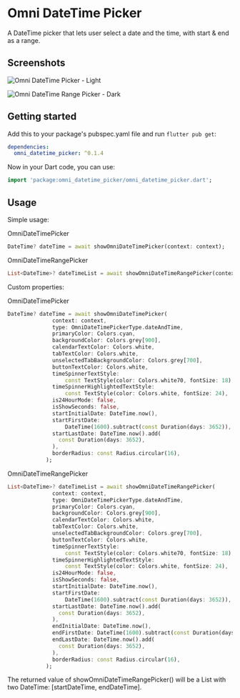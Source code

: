 <!--
This README describes the package. If you publish this package to pub.dev,
this README's contents appear on the landing page for your package.

For information about how to write a good package README, see the guide for
[writing package pages](https://dart.dev/guides/libraries/writing-package-pages).

For general information about developing packages, see the Dart guide for
[creating packages](https://dart.dev/guides/libraries/create-library-packages)
and the Flutter guide for
[developing packages and plugins](https://flutter.dev/developing-packages).
-->

# Omni DateTime Picker

A DateTime picker that lets user select a date and the time, with start & end as a range.

## Screenshots

![Omni DateTime Picker - Light](https://raw.githubusercontent.com/DogeeeXD/OmniDateTimePicker/master/screenshots/screenshot_light.png)

![Omni DateTime Range Picker - Dark](https://raw.githubusercontent.com/DogeeeXD/OmniDateTimePicker/master/screenshots/screenshot_dark.png)

## Getting started

Add this to your package's pubspec.yaml file and run `flutter pub get`:

```yaml
dependencies:
  omni_datetime_picker: ^0.1.4
```

Now in your Dart code, you can use:

```dart
import 'package:omni_datetime_picker/omni_datetime_picker.dart';
```

## Usage

Simple usage:

OmniDateTimePicker

```dart
DateTime? dateTime = await showOmniDateTimePicker(context: context);
```

OmniDateTimeRangePicker

```dart
List<DateTime>? dateTimeList = await showOmniDateTimeRangePicker(context: context);
```

Custom properties:

OmniDateTimePicker

```dart
DateTime? dateTime = await showOmniDateTimePicker(
              context: context,
              type: OmniDateTimePickerType.dateAndTime,
              primaryColor: Colors.cyan,
              backgroundColor: Colors.grey[900],
              calendarTextColor: Colors.white,
              tabTextColor: Colors.white,
              unselectedTabBackgroundColor: Colors.grey[700],
              buttonTextColor: Colors.white,
              timeSpinnerTextStyle:
                  const TextStyle(color: Colors.white70, fontSize: 18),
              timeSpinnerHighlightedTextStyle:
                  const TextStyle(color: Colors.white, fontSize: 24),
              is24HourMode: false,
              isShowSeconds: false,
              startInitialDate: DateTime.now(),
              startFirstDate:
                  DateTime(1600).subtract(const Duration(days: 3652)),
              startLastDate: DateTime.now().add(
                const Duration(days: 3652),
              ),
              borderRadius: const Radius.circular(16),
            );
```

OmniDateTimeRangePicker

```dart
List<DateTime>? dateTimeList = await showOmniDateTimeRangePicker(
              context: context,
              type: OmniDateTimePickerType.dateAndTime,
              primaryColor: Colors.cyan,
              backgroundColor: Colors.grey[900],
              calendarTextColor: Colors.white,
              tabTextColor: Colors.white,
              unselectedTabBackgroundColor: Colors.grey[700],
              buttonTextColor: Colors.white,
              timeSpinnerTextStyle:
                  const TextStyle(color: Colors.white70, fontSize: 18),
              timeSpinnerHighlightedTextStyle:
                  const TextStyle(color: Colors.white, fontSize: 24),
              is24HourMode: false,
              isShowSeconds: false,
              startInitialDate: DateTime.now(),
              startFirstDate:
                  DateTime(1600).subtract(const Duration(days: 3652)),
              startLastDate: DateTime.now().add(
                const Duration(days: 3652),
              ),
              endInitialDate: DateTime.now(),
              endFirstDate: DateTime(1600).subtract(const Duration(days: 3652)),
              endLastDate: DateTime.now().add(
                const Duration(days: 3652),
              ),
              borderRadius: const Radius.circular(16),
            );
```

The returned value of showOmniDateTimeRangePicker() will be a List with two DateTime: [startDateTime, endDateTime].
